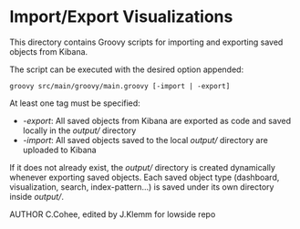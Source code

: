 # Import/Export Visualizations

This directory contains Groovy scripts for importing and exporting saved objects from Kibana. 

The script can be executed with the desired option appended: 

`groovy src/main/groovy/main.groovy [-import | -export]`

At least one tag must be specified: 

- _-export_: All saved objects from Kibana are exported as code and saved locally in the _output/_ directory
- _-import_: All saved objects saved to the local _output/_ directory are uploaded to Kibana

If it does not already exist, the _output/_ directory is created dynamically whenever exporting saved objects. Each saved object type (dashboard, visualization, search, index-pattern...) is saved under its own directory inside _output/_. 


AUTHOR C.Cohee, edited by J.Klemm for lowside repo
